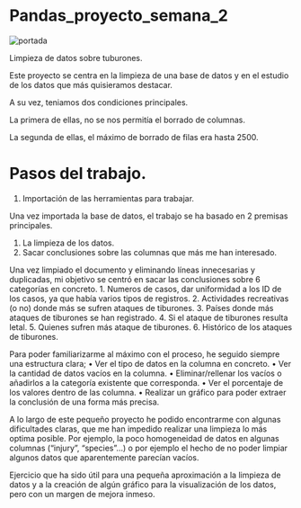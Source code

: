 # Pandas_proyecto_semana_2
![portada](https://static.wikia.nocookie.net/jaws/images/d/da/Jaws-movie-poster.jpg/revision/latest/scale-to-width-down/1200?cb=20131015071208)

Limpieza de datos sobre tuburones.

Este proyecto se centra en la limpieza de una base de datos y en el estudio de los datos que más quisieramos destacar. 

A su vez, teniamos dos condiciones principales. 

La primera de ellas, no se nos permitía el borrado de columnas.

La segunda de ellas, el máximo de borrado de filas era hasta 2500. 

# Pasos del trabajo.

1) Importación de las herramientas para trabajar.

Una vez importada la base de datos, el trabajo se ha basado en 2 premisas principales.
  1.	La limpieza de los datos.
  2.	Sacar conclusiones sobre las columnas que más me han interesado. 

Una vez limpiado el documento y eliminando líneas innecesarias y duplicadas, mi objetivo se centró en sacar las conclusiones sobre 6 categorías en concreto.
	1. Numeros de casos, dar uniformidad a los ID de los casos, ya que había varios tipos de registros.
	2. Actividades recreativas (o no) donde más se sufren ataques de tiburones. 
	3. Países donde más ataques de tiburones se han registrado. 
	4. Si el ataque de tiburones resulta letal.
	5. Quienes sufren más ataque de tiburones. 
	6. Histórico de los ataques de tiburones. 

Para poder familiarizarme al máximo con el proceso, he seguido siempre una estructura clara;
  •	Ver el tipo de datos en la columna en concreto. 
  •	Ver la cantidad de datos vacíos en la columna.
  •	Eliminar/rellenar los vacíos o añadirlos a la categoría existente que corresponda. 
  •	Ver el porcentaje de los valores dentro de las columna. 
  •	Realizar un gráfico para poder extraer la conclusión de una forma más precisa. 

A lo largo de este pequeño proyecto he podido encontrarme con algunas dificultades claras, que me han impedido realizar una limpieza lo más optima posible. Por ejemplo, la poco homogeneidad de datos en algunas columnas (“injury”, “species”…) o por ejemplo el hecho de no poder limpiar algunos datos que aparentemente parecían vacíos. 

Ejercicio que ha sido útil para una pequeña aproximación a la limpieza de datos y a la creación de algún gráfico para la visualización de los datos, pero con un margen de mejora inmeso. 




